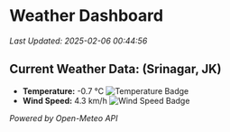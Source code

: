 
# Weather Dashboard

_Last Updated: 2025-02-06 00:44:56_

## Current Weather Data: (Srinagar, JK)
- **Temperature:** -0.7 °C ![Temperature Badge](https://img.shields.io/badge/Temperature-Low%20Temp-blue)
- **Wind Speed:** 4.3 km/h ![Wind Speed Badge](https://img.shields.io/badge/Wind%20Speed-Light%20Wind-blue)

*Powered by Open-Meteo API*
